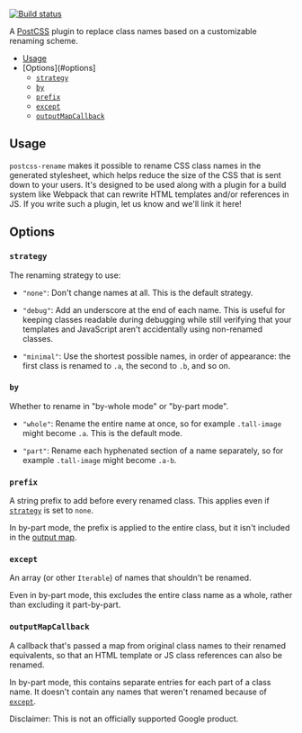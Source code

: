 [![Build status](https://travis-ci.org/google/postcss-rename.svg?branch=master)](https://travis-ci.org/google/postcss-rename)

A [PostCSS](https://github.com/postcss/postcss) plugin to replace class names
based on a customizable renaming scheme.

* [Usage](#usage)
* [Options](#options]
  * [`strategy`](#strategy)
  * [`by`](#by)
  * [`prefix`](#prefix)
  * [`except`](#except)
  * [`outputMapCallback`](#outputMapCallback)

## Usage

`postcss-rename` makes it possible to rename CSS class names in the generated
stylesheet, which helps reduce the size of the CSS that is sent down to your
users. It's designed to be used along with a plugin for a build system like
Webpack that can rewrite HTML templates and/or references in JS. If you write
such a plugin, let us know and we'll link it here!

## Options

### `strategy`

The renaming strategy to use:

* `"none"`: Don't change names at all. This is the default strategy.

* `"debug"`: Add an underscore at the end of each name. This is useful for
  keeping classes readable during debugging while still verifying that your
  templates and JavaScript aren't accidentally using non-renamed classes.

* `"minimal"`: Use the shortest possible names, in order of appearance: the
  first class is renamed to `.a`, the second to `.b`, and so on.

### `by`

Whether to rename in "by-whole mode" or "by-part mode".

* `"whole"`: Rename the entire name at once, so for example `.tall-image` might
  become `.a`. This is the default mode.

* `"part"`: Rename each hyphenated section of a name separately, so for example
  `.tall-image` might become `.a-b`.

### `prefix`

A string prefix to add before every renamed class. This applies even if
[`strategy`](#strategy) is set to `none`.

In by-part mode, the prefix is applied to the entire class, but it isn't
included in the [output map](#outputMapCallback).

### `except`

An array (or other `Iterable`) of names that shouldn't be renamed.

Even in by-part mode, this excludes the entire class name as a whole, rather
than excluding it part-by-part.

### `outputMapCallback`

A callback that's passed a map from original class names to their renamed
equivalents, so that an HTML template or JS class references can also be
renamed.

In by-part mode, this contains separate entries for each part of a class name.
It doesn't contain any names that weren't renamed because of
[`except`](#except).

Disclaimer: This is not an officially supported Google product.
